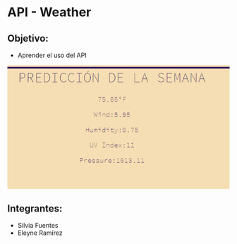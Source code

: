# API - Weather

## Objetivo:

* Aprender el uso del API

![](public/assets/1.PNG)


## Integrantes:
* Silvia Fuentes
* Eleyne Ramírez
